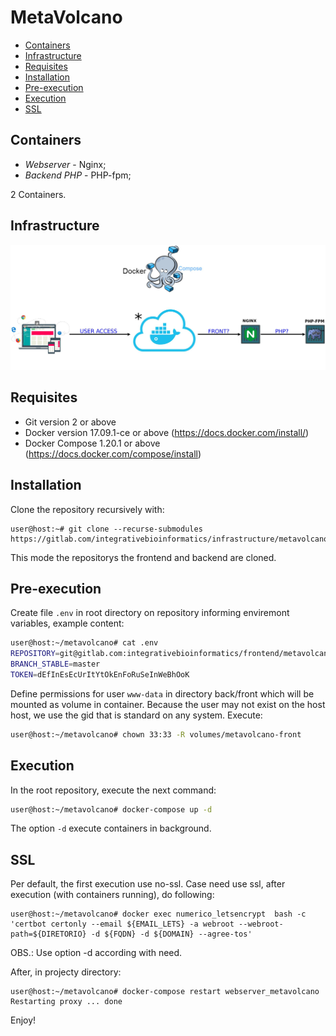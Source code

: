 # MetaVolcano

- [Containers](https://gitlab.com/integrativebioinformatics/infrastructure/metavolcano#containers)
- [Infrastructure](https://gitlab.com/integrativebioinformatics/infrastructure/metavolcano#infrastructure)
- [Requisites](https://gitlab.com/integrativebioinformatics/infrastructure/metavolcano#requisites)
- [Installation](https://gitlab.com/integrativebioinformatics/infrastructure/metavolcano#installation)
- [Pre-execution](https://gitlab.com/integrativebioinformatics/infrastructure/metavolcano#pre-execution)
- [Execution](https://gitlab.com/integrativebioinformatics/infrastructure/metavolcano#execution)
- [SSL](https://gitlab.com/integrativebioinformatics/infrastructure/metavolcano#ssl)

## Containers

- *Webserver* - Nginx;
- *Backend PHP* - PHP-fpm;

2 Containers.

## Infrastructure

![Infrastructure metavolcano](build/images/infra-metavolcano.jpeg)

## Requisites

- Git version 2 or above
- Docker version 17.09.1-ce or above (https://docs.docker.com/install/)
- Docker Compose 1.20.1 or above (https://docs.docker.com/compose/install)

## Installation

Clone the repository recursively with:
```
user@host:~# git clone --recurse-submodules https://gitlab.com/integrativebioinformatics/infrastructure/metavolcano.git
```
This mode the repositorys the frontend and backend are cloned.


## Pre-execution

Create file `.env` in root directory on repository informing enviremont variables, example content:

```bash
user@host:~/metavolcano# cat .env
REPOSITORY=git@gitlab.com:integrativebioinformatics/frontend/metavolcano-front.git
BRANCH_STABLE=master
TOKEN=dEfInEsEcUrItYtOkEnFoRuSeInWeBhOoK
```

Define permissions for user `www-data` in directory back/front which will be mounted as volume in container. Because the user may not exist on the host host, we use the gid that is standard on any system. Execute:

```bash
user@host:~/metavolcano# chown 33:33 -R volumes/metavolcano-front
```

## Execution

In the root repository, execute the next command:

```bash
user@host:~/metavolcano# docker-compose up -d
```
The option `-d` execute containers in background.

## SSL

Per default, the first execution use no-ssl. Case need use ssl, after execution (with containers running), do following:

```
user@host:~/metavolcano# docker exec numerico_letsencrypt  bash -c 'certbot certonly --email ${EMAIL_LETS} -a webroot --webroot-path=${DIRETORIO} -d ${FQDN} -d ${DOMAIN} --agree-tos'
```

OBS.: Use option -d according with need.

After, in projecty directory:

```
user@host:~/metavolcano# docker-compose restart webserver_metavolcano
Restarting proxy ... done
```

Enjoy!
